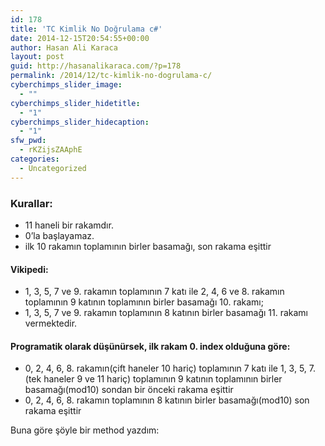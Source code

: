 ```yaml
---
id: 178
title: 'TC Kimlik No Doğrulama c#'
date: 2014-12-15T20:54:55+00:00
author: Hasan Ali Karaca
layout: post
guid: http://hasanalikaraca.com/?p=178
permalink: /2014/12/tc-kimlik-no-dogrulama-c/
cyberchimps_slider_image:
  - ""
cyberchimps_slider_hidetitle:
  - "1"
cyberchimps_slider_hidecaption:
  - "1"
sfw_pwd:
  - rKZijsZAAphE
categories:
  - Uncategorized
---
```

### Kurallar:

  * 11 haneli bir rakamdır.
  * 0&#8217;la başlayamaz.
  * ilk 10 rakamın toplamının birler basamağı, son rakama eşittir

#### Vikipedi:

  * 1, 3, 5, 7 ve 9. rakamın toplamının 7 katı ile 2, 4, 6 ve 8. rakamın toplamının 9 katının toplamının birler basamağı 10. rakamı;
  * 1, 3, 5, 7 ve 9. rakamın toplamının 8 katının birler basamağı 11. rakamı vermektedir.

#### Programatik olarak düşünürsek, ilk rakam 0. index olduğuna göre:

  * 0, 2, 4, 6, 8. rakamın(çift haneler 10 hariç) toplamının 7 katı ile 1, 3, 5, 7.(tek haneler 9 ve 11 hariç) toplamının 9 katının toplamının birler basamağı(mod10) sondan bir önceki rakama eşittir
  * 0, 2, 4, 6, 8. rakamın toplamının 8 katının birler basamağı(mod10) son rakama eşittir

Buna göre şöyle bir method yazdım:

<script src="https://gist.github.com/HasanAliKaraca/90a2011c3e649108c551a4b63376db63.js"></script>
